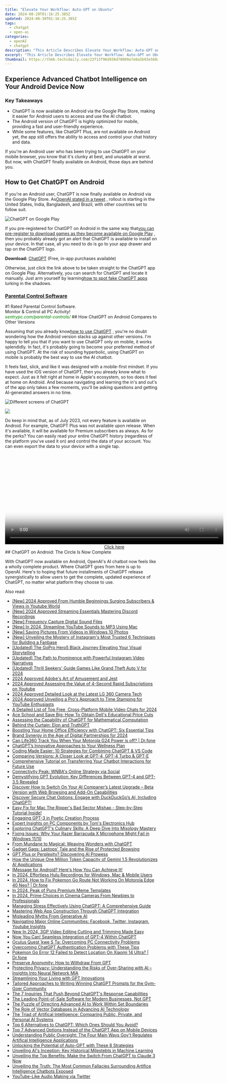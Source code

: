 ```yaml
---
title: "Elevate Your Workflow: Auto-GPT on Ubuntu"
date: 2024-08-29T01:16:25.385Z
updated: 2024-08-30T01:16:25.385Z
tags:
  - chatgpt
  - open-ai
categories:
  - openAI
  - chatgpt
description: "This Article Describes Elevate Your Workflow: Auto-GPT on Ubuntu"
excerpt: "This Article Describes Elevate Your Workflow: Auto-GPT on Ubuntu"
thumbnail: https://thmb.techidaily.com/23f13f96d936d78089a7e8a3b93e560ac0ab8587601498f32a131493f3f787f8.jpg
---
```


## Experience Advanced Chatbot Intelligence on Your Android Device Now

### Key Takeaways

* ChatGPT is now available on Android via the Google Play Store, making it easier for Android users to access and use the AI chatbot.
* The Android version of ChatGPT is highly optimized for mobile, providing a fast and user-friendly experience.
* While some features, like ChatGPT Plus, are not available on Android yet, the app still offers the ability to access and control your chat history and data.

 If you're an Android user who has been trying to use ChatGPT on your mobile browser, you know that it's clunky at best, and unusable at worst. But now, with ChatGPT finally available on Android, those days are behind you.

## How to Get ChatGPT on Android

 If you're an Android user, ChatGPT is now finally available on Android via the Google Play Store. As[OpenAI stated in a tweet](https://twitter.com/OpenAI/status/1683854695398522881) , rollout is starting in the United States, India, Bangladesh, and Brazil, with other countries set to follow suit.

![ChatGPT on Google Play](https://static1.makeuseofimages.com/wordpress/wp-content/uploads/wm/2023/07/chatgpt-google-play-1.jpg)

 If you pre-registered for ChatGPT on Android in the same way that[you can pre-register to download games as they become available on Google Play](https://www.makeuseof.com/pre-register-games-google-play-store/) , then you probably already got an alert that ChatGPT is available to install on your device. In that case, all you need to do is go to your app drawer and tap on the ChatGPT logo.

**Download:** [ChatGPT](https://www.anrdoezrs.net/links/7251228/type/dlg/sid/UUmuoUeUpU2028180/https://play.google.com/store/apps/details?id=com.openai.chatgpt&hl=en&gl=US) (Free, in-app purchases available)

 Otherwise, just click the link above to be taken straight to the ChatGPT app on Google Play. Alternatively, you can search for ChatGPT and locate it manually. Just arm yourself by learning[how to spot fake ChatGPT apps](https://www.makeuseof.com/how-to-spot-fake-chatgpt-app-on-apple-app-store/) lurking in the shadows.

<!-- affiliate ads begin -->
<h3 id="200610"><a href="https://sentrypc.7eer.net/c/5597632/200610/3022">Parental Control Software</a></h3>
<span class="text-ad-content">
	#1 Rated Parental Control Software.<br/>
	Monitor & Control all PC Activity!<br/>
		<cite style="color:green">sentrypc.com/parental-controls/</cite>
	</span><img height="0" width="0" src="https://sentrypc.7eer.net/i/5597632/200610/3022" style="position:absolute;visibility:hidden;" border="0" />
<!-- affiliate ads end -->
## How ChatGPT on Android Compares to Other Versions

 Assuming that you already know[how to use ChatGPT](https://www.makeuseof.com/how-to-use-chatgpt-by-openai) , you're no doubt wondering how the Android version stacks up against other versions. I'm happy to tell you that if you want to use ChatGPT only on mobile, it works splendidly. In fact, it's probably going to become your preferred method of using ChatGPT. At the risk of sounding hyperbolic, using ChatGPT on mobile is probably the best way to use the AI chatbot.

 It feels fast, slick, and like it was designed with a mobile-first mindset. If you have used the iOS version of ChatGPT, then you already know what to expect. Just as it felt right at home in Apple's ecosystem, so too does it feel at home on Android. And because navigating and learning the in's and out's of the app only takes a few moments, you'll be asking questions and getting AI-generated answers in no time.

![Different screens of ChatGPT](https://static1.makeuseofimages.com/wordpress/wp-content/uploads/wm/2023/07/chatgpt-android-overview.png)

<!-- affiliate ads begin -->
<a href="https://shop.copernic.com/order/checkout.php?PRODS=41033091&QTY=1&AFFILIATE=108875&CART=1"><img src="https://secure.2checkout.com/images/merchant/8d30aa96e72440759f74bd2306c1fa3d/Copernic-2023-Affiliate-728x90-Advanced.png" border="0"></a>
<!-- affiliate ads end -->
 Do keep in mind that, as of July 2023, not every feature is available on Android. For example, ChatGPT Plus was not available upon release. When it's available, it will be available for Premium subscribers as always. As for the perks? You can easily read your entire ChatGPT history (regardless of the platform you've used it on) and control the data of your account. You can even export the data to your device with a single tap.

<!-- affiliate ads begin -->
<span id="1993650">
					<video width="720" height="300" style="cursor:pointer"
           poster="//a.impactradius-go.com/display-clicktoplayimage/1993650.jpeg"
           onclick="if(!this.playClicked){this.play();this.setAttribute('controls',true);this.playClicked=true;}">
	   <source src="//a.impactradius-go.com/display-ad/22993-1993650">
	   <img src="//a.impactradius-go.com/display-clicktoplayimage/1993650.jpeg" style="border: none; height: 100%; width: 100%; object-fit: contain">
	</video>
	<div style="width:720px;text-align:center"><a href="javascript:window.open(decodeURIComponent('https%3A%2F%2Fhomestyler.sjv.io%2Fc%2F5597632%2F1993650%2F22993'), '_blank');void(0);">Click here</a></div>
</span>
<img height="0" width="0" src="https://imp.pxf.io/i/5597632/1993650/22993" style="position:absolute;visibility:hidden;" border="0" />
<!-- affiliate ads end -->
## ChatGPT on Android: The Circle Is Now Complete

 With ChatGPT now available on Android, OpenAI's AI chatbot now feels like a wholly complete product. Where ChatGPT goes from here is up to OpenAI. Here's to hoping that future installments of ChatGPT release synergistically to allow users to get the complete, updated experience of ChatGPT, no matter what platform they choose to use.


<ins class="adsbygoogle"
     style="display:block"
     data-ad-format="autorelaxed"
     data-ad-client="ca-pub-7571918770474297"
     data-ad-slot="1223367746"></ins>



<ins class="adsbygoogle"
     style="display:block"
     data-ad-client="ca-pub-7571918770474297"
     data-ad-slot="8358498916"
     data-ad-format="auto"
     data-full-width-responsive="true"></ins>

<span class="atpl-alsoreadstyle">Also read:</span>
<div><ul>
<li><a href="https://youtube-blog.techidaily.com/024-approved-from-humble-beginnings-surging-subscribers-and-views-in-youtube-world/"><u>[New] 2024 Approved  From Humble Beginnings  Surging Subscribers & Views in Youtube World</u></a></li>
<li><a href="https://screen-sharing-recording.techidaily.com/new-2024-approved-streaming-essentials-mastering-discord-recordings/"><u>[New] 2024 Approved  Streaming Essentials  Mastering Discord Recordings</u></a></li>
<li><a href="https://video-screen-grab.techidaily.com/new-frequency-capture-digital-sound-files/"><u>[New] Frequency Capture  Digital Sound Files</u></a></li>
<li><a href="https://youtube-blog.techidaily.com/n-2024-streamline-youtube-sounds-to-mp3-using-mac/"><u>[New] In 2024, Streamline YouTube Sounds to MP3 Using Mac</u></a></li>
<li><a href="https://some-approaches.techidaily.com/new-saving-pictures-from-videos-in-windows-10-photos/"><u>[New] Saving Pictures From Videos in Windows 10 Photos</u></a></li>
<li><a href="https://instagram-clips.techidaily.com/new-unveiling-the-mystery-of-instagrams-most-trusted-6-techniques-for-building-a-fanbase/"><u>[New] Unveiling the Mystery of Instagram's Most Trusted  6 Techniques for Building a Fanbase</u></a></li>
<li><a href="https://some-skills.techidaily.com/updated-the-gopro-hero5-black-journey-elevating-your-visual-storytelling/"><u>[Updated] The GoPro Hero5 Black Journey  Elevating Your Visual Storytelling</u></a></li>
<li><a href="https://instagram-clips.techidaily.com/updated-the-path-to-prominence-with-powerful-instagram-video-narratives/"><u>[Updated] The Path to Prominence with Powerful Instagram Video Narratives</u></a></li>
<li><a href="https://video-capture.techidaily.com/updated-thrill-seekers-guide-games-like-grand-theft-auto-v-for-2024/"><u>[Updated] Thrill Seekers' Guide  Games Like Grand Theft Auto V for 2024</u></a></li>
<li><a href="https://fox-boxes.techidaily.com/2024-approved-adobes-art-of-amusement-and-jest/"><u>2024 Approved  Adobe's Art of Amusement and Jest</u></a></li>
<li><a href="https://youtube-docs.techidaily.com/approved-assessing-the-value-of-4-second-rapid-subscriptions-on-youtube/"><u>2024 Approved  Assessing the Value of 4-Second Rapid Subscriptions on Youtube</u></a></li>
<li><a href="https://fox-friendly.techidaily.com/2024-approved-detailed-look-at-the-latest-lg-360-camera-tech/"><u>2024 Approved  Detailed Look at the Latest LG 360 Camera Tech</u></a></li>
<li><a href="https://fox-hovers.techidaily.com/2024-approved-unveiling-a-pros-approach-to-time-stamping-for-youtube-enthusiasts/"><u>2024 Approved  Unveiling a Pro's Approach to Time Stamping for YouTube Enthusiasts</u></a></li>
<li><a href="https://screen-sharing-recording.techidaily.com/a-detailed-list-of-top-free-cross-platform-mobile-video-chats-for-2024/"><u>A Detailed List of Top Free, Cross-Platform Mobile Video Chats for 2024</u></a></li>
<li><a href="https://technical-tips.techidaily.com/ace-school-and-save-big-how-to-obtain-dells-educational-price-cuts/"><u>Ace School and Save Big: How To Obtain Dell's Educational Price Cuts</u></a></li>
<li><a href="https://tech-hub.techidaily.com/assessing-the-capability-of-chatgpt-for-mathematical-computation/"><u>Assessing the Capability of ChatGPT for Mathematical Computation</u></a></li>
<li><a href="https://tech-hub.techidaily.com/behind-the-curtain-elon-and-truthgpt/"><u>Behind the Curtain: Elon and TruthGPT</u></a></li>
<li><a href="https://tech-hub.techidaily.com/boosting-your-home-office-efficiency-with-chatgpt-six-essential-tips/"><u>Boosting Your Home Office Efficiency with ChatGPT: Six Essential Tips</u></a></li>
<li><a href="https://extra-lessons.techidaily.com/brand-synergy-in-the-age-of-digital-partnerships-for-2024/"><u>Brand Synergy in the Age of Digital Partnerships for 2024</u></a></li>
<li><a href="https://fake-location.techidaily.com/can-life360-track-you-when-your-motorola-g24-power-is-off-drfone-by-drfone-virtual-android/"><u>Can Life360 Track You When Your Motorola G24 Power is off? | Dr.fone</u></a></li>
<li><a href="https://tech-hub.techidaily.com/chatgpts-innovative-approaches-to-your-wellness-plan/"><u>ChatGPT’s Innovative Approaches to Your Wellness Plan</u></a></li>
<li><a href="https://tech-hub.techidaily.com/coding-made-easier-10-strategies-for-combining-chatgpt-and-vs-code/"><u>Coding Made Easier: 10 Strategies for Combining ChatGPT & VS Code</u></a></li>
<li><a href="https://tech-hub.techidaily.com/comparing-versions-a-closer-look-at-gpt-4-gpt-4-turbo-and-gpt-e/"><u>Comparing Versions: A Closer Look at GPT-4, GPT-4 Turbo & GPT-E</u></a></li>
<li><a href="https://tech-hub.techidaily.com/comprehensive-tutorial-on-transferring-your-chatbot-interactions-for-future-use/"><u>Comprehensive Tutorial on Transferring Your Chatbot Interactions for Future Use</u></a></li>
<li><a href="https://facebook.techidaily.com/connectivity-peak-wnbas-online-strategy-via-social/"><u>Connectivity Peak: WNBA's Online Strategy via Social</u></a></li>
<li><a href="https://tech-hub.techidaily.com/demystifying-gpt-evolution-key-differences-between-gpt-4-and-gpt-35-revealed/"><u>Demystifying GPT Evolution: Key Differences Between GPT-4 and GPT-3.5 Revealed</u></a></li>
<li><a href="https://tech-hub.techidaily.com/discover-how-to-switch-on-your-ai-companers-latest-upgrade-beta-version-with-web-browsing-and-add-on-capabilities/"><u>Discover How to Switch On Your AI Companer’s Latest Upgrade – Beta Version with Web Browsing and Add-On Capabilities</u></a></li>
<li><a href="https://tech-hub.techidaily.com/discover-secure-chat-options-engage-with-duckduckgos-ai-including-chatgpt/"><u>Discover Secure Chat Options: Engage with DuckDuckGo’s AI, Including ChatGPT!</u></a></li>
<li><a href="https://discover-hacks.techidaily.com/easy-fix-for-mac-the-rippers-bad-sector-mishap-step-by-step-tutorial-inside/"><u>Easy Fix for Mac The Ripper's Bad Sector Mishap - Step-by-Step Tutorial Inside!</u></a></li>
<li><a href="https://tech-hub.techidaily.com/engaging-gpt-3-in-poetic-creation-process/"><u>Engaging GPT-3 in Poetic Creation Process</u></a></li>
<li><a href="https://hardware-updates.techidaily.com/expert-insights-on-pc-components-by-toms-electronics-hub/"><u>Expert Insights on PC Components by Tom's Electronics Hub</u></a></li>
<li><a href="https://tech-hub.techidaily.com/exploring-chatgpts-culinary-skills-a-deep-dive-into-mixology-mastery/"><u>Exploring ChatGPT's Culinary Skills: A Deep Dive Into Mixology Mastery</u></a></li>
<li><a href="https://sound-issues.techidaily.com/fixing-issues-why-your-razer-barracuda-x-microphone-might-fail-in-windows-1110/"><u>Fixing Issues: Why Your Razer Barracuda X Microphone Might Fail in Windows 11/10</u></a></li>
<li><a href="https://tech-hub.techidaily.com/from-mundane-to-magical-weaving-wonders-with-chatgpt/"><u>From Mundane to Magical: Weaving Wonders with ChatGPT</u></a></li>
<li><a href="https://tech-hub.techidaily.com/gadget-gags-laptops-tale-and-the-rise-of-protected-browsing/"><u>Gadget Gags: Laptops' Tale and the Rise of Protected Browsing</u></a></li>
<li><a href="https://tech-hub.techidaily.com/gpt-plus-or-perplexity-discovering-ai-prowess/"><u>GPT Plus or Perplexity? Discovering AI Prowess</u></a></li>
<li><a href="https://tech-hub.techidaily.com/how-the-unique-one-million-token-capacity-of-gemini-15-revolutionizes-ai-applications/"><u>How the Unique One Million Token Capacity of Gemini 1.5 Revolutionizes AI Applications</u></a></li>
<li><a href="https://tech-recovery.techidaily.com/imessage-for-android-heres-how-you-can-achieve-it/"><u>IMessage for Android? Here's How You Can Achieve It!</u></a></li>
<li><a href="https://screen-mirroring-recording.techidaily.com/in-2024-effortless-hulu-recordings-for-windows-mac-and-mobile-users/"><u>In 2024, Effortless Hulu Recordings for Windows, Mac & Mobile Users</u></a></li>
<li><a href="https://android-pokemon-go.techidaily.com/in-2024-how-to-fix-pokemon-go-route-not-working-on-motorola-edge-40-neo-drfone-by-drfone-virtual-android/"><u>In 2024, How to Fix Pokemon Go Route Not Working On Motorola Edge 40 Neo? | Dr.fone</u></a></li>
<li><a href="https://extra-skills.techidaily.com/in-2024-peak-of-puns-premium-meme-templates/"><u>In 2024, Peak of Puns  Premium Meme Templates</u></a></li>
<li><a href="https://extra-guidance.techidaily.com/in-2024-prime-choices-in-cinema-cameras-from-newbies-to-professionals/"><u>In 2024, Prime Choices in Cinema Cameras  From Newbies to Professionals</u></a></li>
<li><a href="https://tech-hub.techidaily.com/managing-stress-effectively-using-chatgpt-a-comprehensive-guide/"><u>Managing Stress Effectively Using ChatGPT: A Comprehensive Guide</u></a></li>
<li><a href="https://tech-hub.techidaily.com/mastering-web-app-construction-through-chatgpt-integration/"><u>Mastering Web App Construction Through ChatGPT Integration</u></a></li>
<li><a href="https://tech-hub.techidaily.com/misleading-myths-from-generative-ai/"><u>Misleading Myths From Generative AI</u></a></li>
<li><a href="https://win-forum.techidaily.com/navigating-major-online-communities-facebook-twitter-instagram-youtube-insights/"><u>Navigating Major Online Communities: Facebook, Twitter, Instagram, Youtube Insights</u></a></li>
<li><a href="https://video-content-creator.techidaily.com/new-in-2024-3gp-video-editing-cutting-and-trimming-made-easy/"><u>New In 2024, 3GP Video Editing Cutting and Trimming Made Easy</u></a></li>
<li><a href="https://tech-hub.techidaily.com/now-you-can-seamless-integration-of-gpt-4-within-chatgpt/"><u>Now You Can! Seamless Integration of GPT-4 Within ChatGPT</u></a></li>
<li><a href="https://tech-recovery.techidaily.com/oculus-quest-kwe-s-te-overcoming-pc-connectivity-problems/"><u>Oculus Quest ˈkwe S Tə: Overcoming PC Connectivity Problems</u></a></li>
<li><a href="https://tech-hub.techidaily.com/overcoming-chatgpt-authentication-problems-with-these-tips/"><u>Overcoming ChatGPT Authentication Problems with These Tips</u></a></li>
<li><a href="https://android-pokemon-go.techidaily.com/pokemon-go-error-12-failed-to-detect-location-on-xiaomi-14-ultra-drfone-by-drfone-virtual-android/"><u>Pokemon Go Error 12 Failed to Detect Location On Xiaomi 14 Ultra? | Dr.fone</u></a></li>
<li><a href="https://tech-hub.techidaily.com/preserve-anonymity-how-to-withdraw-from-gpt/"><u>Preserve Anonymity: How to Withdraw From GPT</u></a></li>
<li><a href="https://tech-hub.techidaily.com/protecting-privacy-understanding-the-risks-of-over-sharing-with-ai-insights-into-neural-network-mia/"><u>Protecting Privacy: Understanding the Risks of Over-Sharing with AI – Insights Into Neural Network MIA</u></a></li>
<li><a href="https://tech-hub.techidaily.com/streamlining-your-living-with-gpt-innovations/"><u>Streamlining Your Living with GPT Innovations</u></a></li>
<li><a href="https://tech-hub.techidaily.com/tailored-approaches-to-writing-winning-chatgpt-prompts-for-the-gym-goer-community/"><u>Tailored Approaches to Writing Winning ChatGPT Prompts for the Gym-Goer Community</u></a></li>
<li><a href="https://tech-hub.techidaily.com/the-7-inquiries-that-push-beyond-chatgpts-response-capabilities/"><u>The 7 Inquiries That Push Beyond ChatGPT's Response Capabilities</u></a></li>
<li><a href="https://tech-hub.techidaily.com/the-leading-point-of-sale-software-for-modern-businesses-not-gpt/"><u>The Leading Point-of-Sale Software for Modern Businesses, Not GPT</u></a></li>
<li><a href="https://tech-hub.techidaily.com/the-puzzle-of-directing-advanced-ai-to-work-within-set-boundaries/"><u>The Puzzle of Directing Advanced AI to Work Within Set Boundaries</u></a></li>
<li><a href="https://tech-hub.techidaily.com/the-role-of-vector-databases-in-advancing-ai-technology/"><u>The Role of Vector Databases in Advancing AI Technology</u></a></li>
<li><a href="https://tech-hub.techidaily.com/the-triad-of-artifical-intelligence-comparing-public-private-and-personal-ai-systems/"><u>The Triad of Artifical Intelligence: Comparing Public, Private, and Personal AI Systems</u></a></li>
<li><a href="https://tech-hub.techidaily.com/top-6-alternatives-to-chatgpt-which-ones-should-you-avoid/"><u>Top 6 Alternatives to ChatGPT: Which Ones Should You Avoid?</u></a></li>
<li><a href="https://tech-hub.techidaily.com/top-7-advanced-options-instead-of-the-chatgpt-app-on-mobile-devices/"><u>Top 7 Advanced Options Instead of the ChatGPT App on Mobile Devices</u></a></li>
<li><a href="https://tech-hub.techidaily.com/understanding-public-oversight-the-four-main-ways-govt-regulates-artifical-intelligence-applications/"><u>Understanding Public Oversight: The Four Main Ways Gov't Regulates Artifical Intelligence Applications</u></a></li>
<li><a href="https://tech-haven.techidaily.com/unlocking-the-potential-of-auto-gpt-with-these-8-strategies/"><u>Unlocking the Potential of Auto-GPT with These 8 Strategies</u></a></li>
<li><a href="https://tech-hub.techidaily.com/unveiling-ais-inception-key-historical-milestebts-in-machine-learning/"><u>Unveiling AI's Inception: Key Historical Milestebts in Machine Learning</u></a></li>
<li><a href="https://tech-hub.techidaily.com/unveiling-the-top-benefits-make-the-switch-from-chatgpt-to-claude-3-now/"><u>Unveiling the Top Benefits: Make the Switch From ChatGPT to Claude 3 Now</u></a></li>
<li><a href="https://tech-hub.techidaily.com/unveiling-the-truth-the-most-common-fallacies-surrounding-artifice-intelligence-chatbots-exposed/"><u>Unveiling the Truth: The Most Common Fallacies Surrounding Artifice Intelligence Chatbots Exposed</u></a></li>
<li><a href="https://twitter-videos.techidaily.com/youtube-like-audio-making-via-twitter/"><u>YouTube-Like Audio Making via Twitter</u></a></li>
</ul></div>
